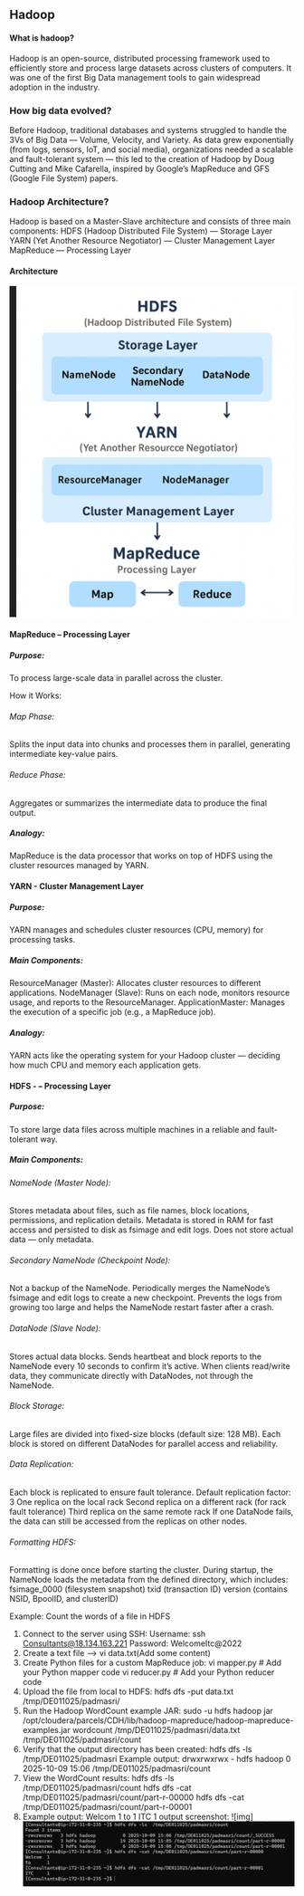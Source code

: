 ## Hadoop
#### What is hadoop?
Hadoop is an open-source, distributed processing framework used to efficiently store and process large datasets across clusters of computers. It was one of the first Big Data management tools to gain widespread adoption in the industry.
### How big data evolved?
Before Hadoop, traditional databases and systems struggled to handle the 3Vs of Big Data — Volume, Velocity, and Variety.
As data grew exponentially (from logs, sensors, IoT, and social media), organizations needed a scalable and fault-tolerant system — this led to the creation of Hadoop by Doug Cutting and Mike Cafarella, inspired by Google’s MapReduce and GFS (Google File System) papers.
### Hadoop Architecture?
Hadoop is based on a Master-Slave architecture and consists of three main components:
HDFS (Hadoop Distributed File System) — Storage Layer
YARN (Yet Another Resource Negotiator) — Cluster Management Layer
MapReduce — Processing Layer

#### Architecture
![Architecure.png](Images/Architecure.png)

#### MapReduce – Processing Layer
##### Purpose:
To process large-scale data in parallel across the cluster.

How it Works:
###### Map Phase:
Splits the input data into chunks and processes them in parallel, generating intermediate key-value pairs.
###### Reduce Phase:
Aggregates or summarizes the intermediate data to produce the final output.
##### Analogy:
MapReduce is the data processor that works on top of HDFS using the cluster resources managed by YARN.

#### YARN - Cluster Management Layer
##### Purpose:
YARN manages and schedules cluster resources (CPU, memory) for processing tasks.
##### Main Components:
ResourceManager (Master): Allocates cluster resources to different applications.
NodeManager (Slave): Runs on each node, monitors resource usage, and reports to the ResourceManager.
ApplicationMaster: Manages the execution of a specific job (e.g., a MapReduce job).
##### Analogy:
YARN acts like the operating system for your Hadoop cluster — deciding how much CPU and memory each application gets.

#### HDFS - – Processing Layer
##### Purpose:
To store large data files across multiple machines in a reliable and fault-tolerant way.
##### Main Components:
###### NameNode (Master Node):
Stores metadata about files, such as file names, block locations, permissions, and replication details.
Metadata is stored in RAM for fast access and persisted to disk as fsimage and edit logs.
Does not store actual data — only metadata.
###### Secondary NameNode (Checkpoint Node):
Not a backup of the NameNode.
Periodically merges the NameNode’s fsimage and edit logs to create a new checkpoint.
Prevents the logs from growing too large and helps the NameNode restart faster after a crash.
###### DataNode (Slave Node):
Stores actual data blocks.
Sends heartbeat and block reports to the NameNode every 10 seconds to confirm it’s active.
When clients read/write data, they communicate directly with DataNodes, not through the NameNode.
###### Block Storage:
Large files are divided into fixed-size blocks (default size: 128 MB).
Each block is stored on different DataNodes for parallel access and reliability.
###### Data Replication:
Each block is replicated to ensure fault tolerance.
Default replication factor: 3
One replica on the local rack
Second replica on a different rack (for rack fault tolerance)
Third replica on the same remote rack
If one DataNode fails, the data can still be accessed from the replicas on other nodes.
###### Formatting HDFS:
Formatting is done once before starting the cluster.
During startup, the NameNode loads the metadata from the defined directory, which includes:
fsimage_0000 (filesystem snapshot)
txid (transaction ID)
version (contains NSID, BpoolID, and clusterID)

Example: Count the words of a file in HDFS
1. Connect to the server using SSH:
Username: ssh Consultants@18.134.163.221
Password: WelcomeItc@2022
2. Create a text file --> vi data.txt(Add some content) 
3. Create Python files for a custom MapReduce job:
vi mapper.py     # Add your Python mapper code
vi reducer.py    # Add your Python reducer code
4. Upload the file from local to HDFS:
hdfs dfs -put data.txt /tmp/DE011025/padmasri/ 
5. Run the Hadoop WordCount example JAR:
sudo -u hdfs hadoop jar /opt/cloudera/parcels/CDH/lib/hadoop-mapreduce/hadoop-mapreduce-examples.jar wordcount /tmp/DE011025/padmasri/data.txt /tmp/DE011025/padmasri/count
6. Verify that the output directory has been created:
hdfs dfs -ls /tmp/DE011025/padmasri
Example output:
drwxrwxrwx   - hdfs        hadoop          0 2025-10-09 15:06 /tmp/DE011025/padmasri/count
7. View the WordCount results:
hdfs dfs -ls /tmp/DE011025/padmasri/count
hdfs dfs -cat /tmp/DE011025/padmasri/count/part-r-00000
hdfs dfs -cat /tmp/DE011025/padmasri/count/part-r-00001
8. Example output:
Welcom  1
to      1
ITC     1
output screenshot:
![img]![wordcount_output.png](Images/wordcount_output.png)

